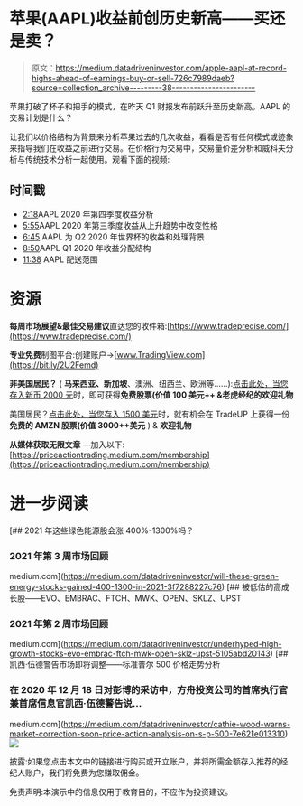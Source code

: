 # 苹果(AAPL)收益前创历史新高——买还是卖？

> 原文：<https://medium.datadriveninvestor.com/apple-aapl-at-record-highs-ahead-of-earnings-buy-or-sell-726c7989daeb?source=collection_archive---------38----------------------->

苹果打破了杯子和把手的模式，在昨天 Q1 财报发布前跃升至历史新高。AAPL 的交易计划是什么？

让我们以价格结构为背景来分析苹果过去的几次收益，看看是否有任何模式或迹象来指导我们在收益之前进行交易。在价格行为交易中，交易量价差分析和威科夫分析与传统技术分析一起使用。观看下面的视频:

## 时间戳

*   [2:18](https://www.youtube.com/watch?v=AsI0TZwZbkA&t=138s)AAPL 2020 年第四季度收益分析
*   [5:55](https://www.youtube.com/watch?v=AsI0TZwZbkA&t=355s)AAPL 2020 年第三季度收益从上升趋势中改变性格
*   [6:45](https://www.youtube.com/watch?v=AsI0TZwZbkA&t=405s) AAPL 为 Q2 2020 年世界杯的收益和处理背景
*   [8:50](https://www.youtube.com/watch?v=AsI0TZwZbkA&t=530s)AAPL Q1 2020 年收益分配结构
*   [11:38](https://www.youtube.com/watch?v=AsI0TZwZbkA&t=698s) AAPL 配送范围

# 资源

**每周市场展望&最佳交易建议**直达您的收件箱:[https://www.tradeprecise.com/](https://www.tradeprecise.com/)

**专业免费**制图平台:创建账户→[www.TradingView.com](https://bit.ly/2U2Femd)

**非美国居民？** ( **马来西亚、新加坡**、澳洲、纽西兰、欧洲等……):[点击此处，当您存入新币 2000 元](https://ji.hn/sgtiger)时，即可获得**免费股票(价值 100 美元++ &老虎经纪的欢迎礼物**

美国居民？[点击此处，当您存入 1500 美元](https://ji.hn/ustradeup)时，就有机会在 TradeUP 上获得一份**免费的 AMZN 股票(价值 3000++美元** ) & **欢迎礼物**

**从媒体获取无限文章** —加入以下:[https://priceactiontrading.medium.com/membership](https://priceactiontrading.medium.com/membership)

# 进一步阅读

[](https://medium.com/datadriveninvestor/will-these-green-energy-stocks-gained-400-1300-in-2021-3f7288227c76) [## 2021 年这些绿色能源股会涨 400%-1300%吗？

### 2021 年第 3 周市场回顾

medium.com](https://medium.com/datadriveninvestor/will-these-green-energy-stocks-gained-400-1300-in-2021-3f7288227c76) [](https://medium.com/datadriveninvestor/underhyped-high-growth-stocks-evo-embrac-ftch-mwk-open-sklz-upst-5105abd20143) [## 被低估的高成长股——EVO、EMBRAC、FTCH、MWK、OPEN、SKLZ、UPST

### 2021 年第 2 周市场回顾

medium.com](https://medium.com/datadriveninvestor/underhyped-high-growth-stocks-evo-embrac-ftch-mwk-open-sklz-upst-5105abd20143) [](https://medium.com/datadriveninvestor/cathie-wood-warns-market-correction-soon-price-action-analysis-on-s-p-500-7e621e013310) [## 凯西·伍德警告市场即将调整——标准普尔 500 价格走势分析

### 在 2020 年 12 月 18 日对彭博的采访中，方舟投资公司的首席执行官兼首席信息官凯西·伍德警告说…

medium.com](https://medium.com/datadriveninvestor/cathie-wood-warns-market-correction-soon-price-action-analysis-on-s-p-500-7e621e013310) ![](img/fe758f91fc33cfd3c2ad278a24bdc9fd.png)

披露:如果您点击本文中的链接进行购买或开立账户，并将所需金额存入推荐的经纪人账户，我们将免费为您赚取佣金。

免责声明:本演示中的信息仅用于教育目的，不应作为投资建议。
